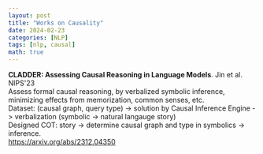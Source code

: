 ```yaml
---
layout: post
title: "Works on Causality"
date: 2024-02-23
categories: [NLP]
tags: [nlp, causal]
math: true
---
```



**CLADDER: Assessing Causal Reasoning in Language Models**. Jin et al. NIPS'23\
Assess formal causal reasoning, by verbalized symbolic inference, minimizing effects from memorization, common senses, etc.\
Dataset: (causal graph, query type) -> solution by Causal Inference Engine -> verbalization (symbolic -> natural langauge story)\
Designed COT: story -> determine causal graph and type in symbolics -> inference.\
<https://arxiv.org/abs/2312.04350>
